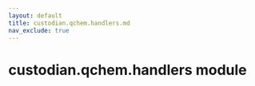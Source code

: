 ```yaml
---
layout: default
title: custodian.qchem.handlers.md
nav_exclude: true
---
```


# custodian.qchem.handlers module